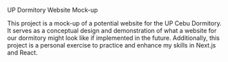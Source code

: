 UP Dormitory Website Mock-up

This project is a mock-up of a potential website for the UP Cebu Dormitory. It serves as a conceptual design and demonstration of what a website for our dormitory might look like if implemented in the future. Additionally, this project is a personal exercise to practice and enhance my skills in Next.js and React.
